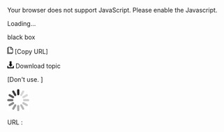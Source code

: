 Your browser does not support JavaScript. Please enable the Javascript.

Loading...

black box

![Copy URL](black-box_files/Copy.png) [Copy URL]

![Download](black-box_files/Download.png)
Download topic

[Don't use. ]

![In progress](black-box_files/activity-large.gif)

URL :


